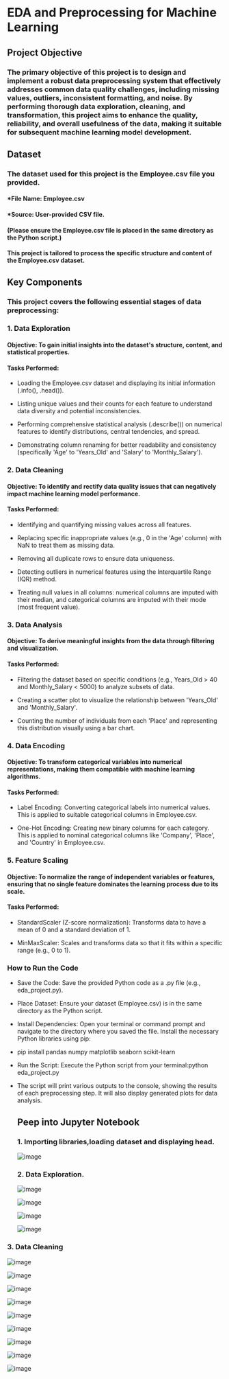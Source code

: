 # EDA and Preprocessing for Machine Learning


## Project Objective

### The primary objective of this project is to design and implement a robust data preprocessing system that effectively addresses common data quality challenges, including missing values, outliers, inconsistent formatting, and noise. By performing thorough data exploration, cleaning, and transformation, this project aims to enhance the quality, reliability, and overall usefulness of the data, making it suitable for subsequent machine learning model development.


## Dataset

### The dataset used for this project is the Employee.csv file you provided.

#### *File Name: Employee.csv

#### *Source: User-provided CSV file.

#### (Please ensure the Employee.csv file is placed in the same directory as the Python script.)

#### This project is tailored to process the specific structure and content of the Employee.csv dataset.



## Key Components

### This project covers the following essential stages of data preprocessing:

### 1. Data Exploration 

#### Objective: To gain initial insights into the dataset's structure, content, and statistical properties.

#### Tasks Performed:

* Loading the Employee.csv dataset and displaying its initial information (.info(), .head()).

* Listing unique values and their counts for each feature to understand data diversity and potential inconsistencies.

* Performing comprehensive statistical analysis (.describe()) on numerical features to identify distributions, central tendencies, and spread.

* Demonstrating column renaming for better readability and consistency (specifically 'Age' to 'Years_Old' and 'Salary' to 'Monthly_Salary').


### 2. Data Cleaning 

#### Objective: To identify and rectify data quality issues that can negatively impact machine learning model performance.

#### Tasks Performed:

* Identifying and quantifying missing values across all features.

* Replacing specific inappropriate values (e.g., 0 in the 'Age' column) with NaN to treat them as missing data.

* Removing all duplicate rows to ensure data uniqueness.

* Detecting outliers in numerical features using the Interquartile Range (IQR) method.

* Treating null values in all columns: numerical columns are imputed with their median, and categorical columns are imputed with their mode (most frequent value).


### 3. Data Analysis 

#### Objective: To derive meaningful insights from the data through filtering and visualization.

#### Tasks Performed:

* Filtering the dataset based on specific conditions (e.g., Years_Old > 40 and Monthly_Salary < 5000) to analyze subsets of data.

* Creating a scatter plot to visualize the relationship between 'Years_Old' and 'Monthly_Salary'.

* Counting the number of individuals from each 'Place' and representing this distribution visually using a bar chart.


### 4. Data Encoding 

#### Objective: To transform categorical variables into numerical representations, making them compatible with machine learning algorithms.

#### Tasks Performed:

* Label Encoding: Converting categorical labels into numerical values. This is applied to suitable categorical columns in Employee.csv.

* One-Hot Encoding: Creating new binary columns for each category. This is applied to nominal categorical columns like 'Company', 'Place', and 'Country' in Employee.csv.


### 5. Feature Scaling

#### Objective: To normalize the range of independent variables or features, ensuring that no single feature dominates the learning process due to its scale.

#### Tasks Performed:

* StandardScaler (Z-score normalization): Transforms data to have a mean of 0 and a standard deviation of 1.

* MinMaxScaler: Scales and transforms data so that it fits within a specific range (e.g., 0 to 1).

  

### How to Run the Code

* Save the Code: Save the provided Python code as a .py file (e.g., eda_project.py).

* Place Dataset: Ensure your dataset (Employee.csv) is in the same directory as the Python script.

* Install Dependencies: Open your terminal or command prompt and navigate to the directory where you saved the file. Install the necessary Python libraries using pip:

* pip install pandas numpy matplotlib seaborn scikit-learn

* Run the Script: Execute the Python script from your terminal:python eda_project.py

* The script will print various outputs to the console, showing the results of each preprocessing step. It will also display generated plots for data analysis.


  ## Peep into Jupyter Notebook

  ### 1. Importing libraries,loading dataset and displaying head.

  ![image](https://github.com/user-attachments/assets/fae5e58b-08f5-4b53-b2cf-e82ed8d85aad)


  ### 2. Data Exploration.

  ![image](https://github.com/user-attachments/assets/20c35951-84f9-41dd-a098-ce5825f04440)

  ![image](https://github.com/user-attachments/assets/c886a120-9048-4ad8-98d9-db40c861e1a4)

  ![image](https://github.com/user-attachments/assets/ffb04c09-e2bb-41ee-839c-197dae328ca1)

  ![image](https://github.com/user-attachments/assets/a0b70b48-b237-442c-8177-14af0a3b7964)



 ### 3. Data Cleaning 

 ![image](https://github.com/user-attachments/assets/b386c786-4a12-417a-bf96-a5c2c53c9b27)

 ![image](https://github.com/user-attachments/assets/53a824ef-45e8-4ab8-9e15-5550b96b3d3e)

 ![image](https://github.com/user-attachments/assets/14d6790f-8358-4af9-9caf-3aafa7d12202)

 ![image](https://github.com/user-attachments/assets/177abbe8-38d8-4dab-918a-e15d3b27511b)

 ![image](https://github.com/user-attachments/assets/ecac731d-39fd-4b77-a7bb-c2984005678f)

 ![image](https://github.com/user-attachments/assets/f807bb1c-5e8e-4420-9aba-60b75c8e48d3)

 ![image](https://github.com/user-attachments/assets/1d93a4e6-07f7-428b-ac53-fbd9be5b9d75)

 ![image](https://github.com/user-attachments/assets/47476576-790e-4c87-b107-00431ec92686)

 ![image](https://github.com/user-attachments/assets/84d99b89-632a-445c-a0ca-ef8287338e3b)

 










 

